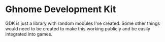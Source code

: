 # Ghnome Development Kit

GDK is just a library with random modules I've created. Some other things would need to be created to make this working publicly and be easily integrated into games.
